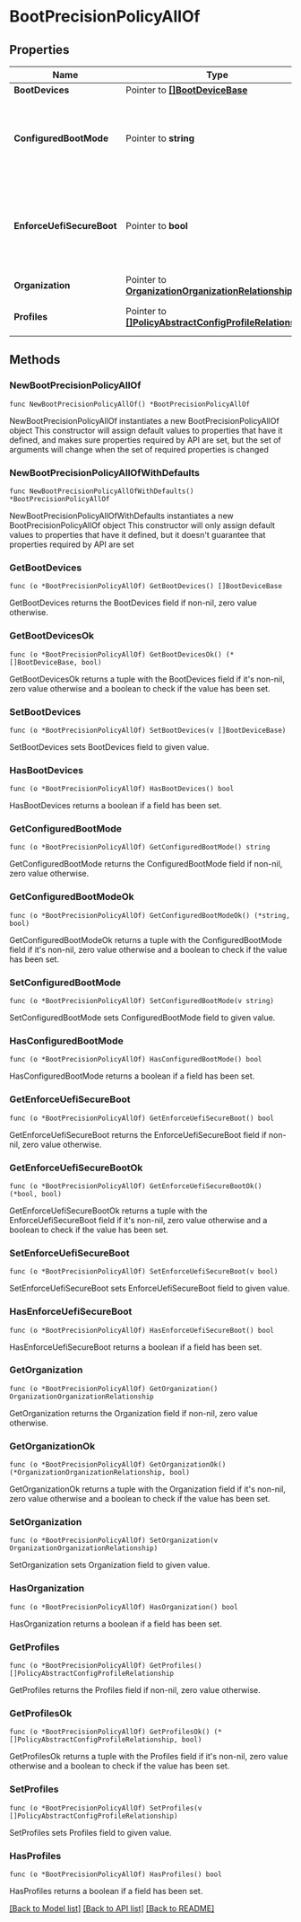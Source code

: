 # BootPrecisionPolicyAllOf

## Properties

Name | Type | Description | Notes
------------ | ------------- | ------------- | -------------
**BootDevices** | Pointer to [**[]BootDeviceBase**](boot.DeviceBase.md) |  | [optional] 
**ConfiguredBootMode** | Pointer to **string** | Sets the BIOS boot mode. UEFI uses the GUID Partition Table (GPT) whereas Legacy mode uses the Master Boot Record (MBR) partitioning scheme. | [optional] [default to "Legacy"]
**EnforceUefiSecureBoot** | Pointer to **bool** | If UEFI secure boot is enabled, the boot mode is set to UEFI by default. Secure boot enforces that device boots using only software that is trusted by the Original Equipment Manufacturer (OEM). | [optional] 
**Organization** | Pointer to [**OrganizationOrganizationRelationship**](organization.Organization.Relationship.md) |  | [optional] 
**Profiles** | Pointer to [**[]PolicyAbstractConfigProfileRelationship**](policy.AbstractConfigProfile.Relationship.md) | An array of relationships to policyAbstractConfigProfile resources. | [optional] 

## Methods

### NewBootPrecisionPolicyAllOf

`func NewBootPrecisionPolicyAllOf() *BootPrecisionPolicyAllOf`

NewBootPrecisionPolicyAllOf instantiates a new BootPrecisionPolicyAllOf object
This constructor will assign default values to properties that have it defined,
and makes sure properties required by API are set, but the set of arguments
will change when the set of required properties is changed

### NewBootPrecisionPolicyAllOfWithDefaults

`func NewBootPrecisionPolicyAllOfWithDefaults() *BootPrecisionPolicyAllOf`

NewBootPrecisionPolicyAllOfWithDefaults instantiates a new BootPrecisionPolicyAllOf object
This constructor will only assign default values to properties that have it defined,
but it doesn't guarantee that properties required by API are set

### GetBootDevices

`func (o *BootPrecisionPolicyAllOf) GetBootDevices() []BootDeviceBase`

GetBootDevices returns the BootDevices field if non-nil, zero value otherwise.

### GetBootDevicesOk

`func (o *BootPrecisionPolicyAllOf) GetBootDevicesOk() (*[]BootDeviceBase, bool)`

GetBootDevicesOk returns a tuple with the BootDevices field if it's non-nil, zero value otherwise
and a boolean to check if the value has been set.

### SetBootDevices

`func (o *BootPrecisionPolicyAllOf) SetBootDevices(v []BootDeviceBase)`

SetBootDevices sets BootDevices field to given value.

### HasBootDevices

`func (o *BootPrecisionPolicyAllOf) HasBootDevices() bool`

HasBootDevices returns a boolean if a field has been set.

### GetConfiguredBootMode

`func (o *BootPrecisionPolicyAllOf) GetConfiguredBootMode() string`

GetConfiguredBootMode returns the ConfiguredBootMode field if non-nil, zero value otherwise.

### GetConfiguredBootModeOk

`func (o *BootPrecisionPolicyAllOf) GetConfiguredBootModeOk() (*string, bool)`

GetConfiguredBootModeOk returns a tuple with the ConfiguredBootMode field if it's non-nil, zero value otherwise
and a boolean to check if the value has been set.

### SetConfiguredBootMode

`func (o *BootPrecisionPolicyAllOf) SetConfiguredBootMode(v string)`

SetConfiguredBootMode sets ConfiguredBootMode field to given value.

### HasConfiguredBootMode

`func (o *BootPrecisionPolicyAllOf) HasConfiguredBootMode() bool`

HasConfiguredBootMode returns a boolean if a field has been set.

### GetEnforceUefiSecureBoot

`func (o *BootPrecisionPolicyAllOf) GetEnforceUefiSecureBoot() bool`

GetEnforceUefiSecureBoot returns the EnforceUefiSecureBoot field if non-nil, zero value otherwise.

### GetEnforceUefiSecureBootOk

`func (o *BootPrecisionPolicyAllOf) GetEnforceUefiSecureBootOk() (*bool, bool)`

GetEnforceUefiSecureBootOk returns a tuple with the EnforceUefiSecureBoot field if it's non-nil, zero value otherwise
and a boolean to check if the value has been set.

### SetEnforceUefiSecureBoot

`func (o *BootPrecisionPolicyAllOf) SetEnforceUefiSecureBoot(v bool)`

SetEnforceUefiSecureBoot sets EnforceUefiSecureBoot field to given value.

### HasEnforceUefiSecureBoot

`func (o *BootPrecisionPolicyAllOf) HasEnforceUefiSecureBoot() bool`

HasEnforceUefiSecureBoot returns a boolean if a field has been set.

### GetOrganization

`func (o *BootPrecisionPolicyAllOf) GetOrganization() OrganizationOrganizationRelationship`

GetOrganization returns the Organization field if non-nil, zero value otherwise.

### GetOrganizationOk

`func (o *BootPrecisionPolicyAllOf) GetOrganizationOk() (*OrganizationOrganizationRelationship, bool)`

GetOrganizationOk returns a tuple with the Organization field if it's non-nil, zero value otherwise
and a boolean to check if the value has been set.

### SetOrganization

`func (o *BootPrecisionPolicyAllOf) SetOrganization(v OrganizationOrganizationRelationship)`

SetOrganization sets Organization field to given value.

### HasOrganization

`func (o *BootPrecisionPolicyAllOf) HasOrganization() bool`

HasOrganization returns a boolean if a field has been set.

### GetProfiles

`func (o *BootPrecisionPolicyAllOf) GetProfiles() []PolicyAbstractConfigProfileRelationship`

GetProfiles returns the Profiles field if non-nil, zero value otherwise.

### GetProfilesOk

`func (o *BootPrecisionPolicyAllOf) GetProfilesOk() (*[]PolicyAbstractConfigProfileRelationship, bool)`

GetProfilesOk returns a tuple with the Profiles field if it's non-nil, zero value otherwise
and a boolean to check if the value has been set.

### SetProfiles

`func (o *BootPrecisionPolicyAllOf) SetProfiles(v []PolicyAbstractConfigProfileRelationship)`

SetProfiles sets Profiles field to given value.

### HasProfiles

`func (o *BootPrecisionPolicyAllOf) HasProfiles() bool`

HasProfiles returns a boolean if a field has been set.


[[Back to Model list]](../README.md#documentation-for-models) [[Back to API list]](../README.md#documentation-for-api-endpoints) [[Back to README]](../README.md)


